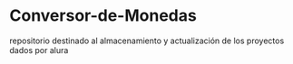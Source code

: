 # Conversor-de-Monedas
repositorio destinado al almacenamiento y actualización de los proyectos dados por alura 
